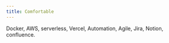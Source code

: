 ```yaml
---
title: Comfortable
---
```


Docker, AWS, serverless, Vercel, Automation, Agile, Jira, Notion, confluence.
